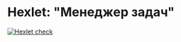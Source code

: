 # Hexlet: "Менеджер задач"

[![Hexlet check](../../workflows/hexlet-check/badge.svg)](../../actions?query=workflow%3Ahexlet-check)
